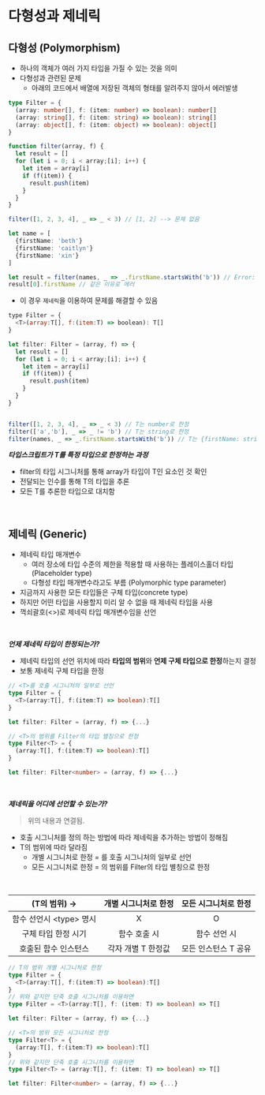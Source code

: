 # 다형성과 제네릭

## **다형성 (Polymorphism)**

- 하나의 객체가 여러 가지 타입을 가질 수 있는 것을 의미
- 다형성과 관련된 문제
  - 아래의 코드에서 배열에 저장된 객체의 형태를 알려주지 않아서 에러발생

```ts
type Filter = {
  (array: number[], f: (item: number) => boolean): number[]
  (array: string[], f: (item: string) => boolean): string[]
  (array: object[], f: (item: object) => boolean): object[]
}

function filter(array, f) {
  let result = []
  for (let i = 0; i < array;[i]; i++) {
    let item = array[i]
    if (f(item)) {
      result.push(item)
    }
  }
}

filter([1, 2, 3, 4], _ => _ < 3) // [1, 2] --> 문제 없음

let name = [
  {firstName: 'beth'}
  {firstName: 'caitlyn'}
  {firstName: 'xin'}
]

let result = filter(names, _ => _.firstName.startsWith('b')) // Error: firstName 프로퍼티는  object 타입에 존재하지 않음
result[0].firstName // 같은 이유로 에러
```

- 이 경우 `제네릭`을 이용하여 문제를 해결할 수 있음

```js
type Filter = {
  <T>(array:T[], f:(item:T) => boolean): T[]
}

let filter: Filter = (array, f) => {
  let result = []
  for (let i = 0; i < array;[i]; i++) {
    let item = array[i]
    if (f(item)) {
      result.push(item)
    }
  }
}


filter([1, 2, 3, 4], _ => _ < 3) // T는 number로 한정
filter(['a','b'], _ => _ != 'b') // T는 string로 한정
filter(names, _ => _.firstName.startsWith('b')) // T는 {firstName: string}로 한정
```

**_타입스크립트가 T를 특정 타입으로 한정하는 과정_**

- filter의 타입 시그니처를 통해 array가 타입이 T인 요소인 것 확인
- 전달되는 인수를 통해 T의 타입을 추론
- 모든 T를 추론한 타입으로 대치함

<br>

## **제네릭 (Generic)**

- 제네릭 타입 매개변수
  - 여러 장소에 타입 수준의 제한을 적용할 때 사용하는 플레이스홀더 타입(Placeholder type)
  - 다형성 타입 매개변수라고도 부름 (Polymorphic type parameter)
- 지금까지 사용한 모든 타입들은 구체 타입(concrete type)
- 하지만 어떤 타입을 사용할지 미리 알 수 없을 때 제네릭 타입을 사용
- 꺽쇠괄호(<>)로 제네릭 타입 매개변수임을 선언

<br>

**_언제 제네릭 타입이 한정되는가?_**

- 제네릭 타입의 선언 위치에 따라 **타입의 범위**와 **언제 구체 타입으로 한정**하는지 결정
- 보통 제네릭 구체 타입을 한정

```ts
// <T>를 호출 시그니처의 일부로 선언
type Filter = {
  <T>(array:T[], f:(item:T) => boolean):T[]
}

let filter: Filter = (array, f) => {...}

// <T>의 범위를 Filter의 타입 별칭으로 한정
type Filter<T> = {
  (array:T[], f:(item:T) => boolean):T[]
}

let filter: Filter<number> = (array, f) => {...}
```

<br>

**_제네릭을 어디에 선언할 수 있는가?_**

> 위의 내용과 연결됨.

- 호출 시그니처를 정의 하는 방법에 따라 제네릭을 추가하는 방법이 정해짐
- T의 범위에 따라 달라짐
  - 개별 시그니처로 한정 = <T>를 호출 시그니처의 일부로 선언
  - 모든 시그니처로 한정 = <T>의 범위를 Filter의 타입 별칭으로 한정

<br>

|      (T의 범위) ->       | 개별 시그니처로 한정 | 모든 시그니처로 한정 |
| :----------------------: | :------------------: | :------------------: |
| 함수 선언시 \<type> 명시 |          X           |          O           |
|   구체 타입 한정 시기    |     함수 호출 시     |     함수 선언 시     |
|   호출된 함수 인스턴스   |  각자 개별 T 한정값  | 모든 인스턴스 T 공유 |

```ts
// T의 범위 개별 시그니처로 한정
type Filter = {
  <T>(array:T[], f:(item:T) => boolean):T[]
}
// 위와 같지만 단축 호출 시그니처를 이용하면
type Filter = <T>(array:T[], f: (item: T) => boolean) => T[]

let filter: Filter = (array, f) => {...}

// <T>의 범위 모든 시그니처로 한정
type Filter<T> = {
  (array:T[], f:(item:T) => boolean):T[]
}
// 위와 같지만 단축 호출 시그니처를 이용하면
type Filter<T> = (array:T[], f: (item: T) => boolean) => T[]

let filter: Filter<number> = (array, f) => {...}
```
